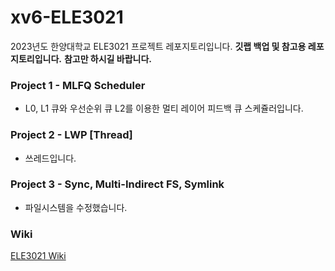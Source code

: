# xv6-ELE3021
2023년도 한양대학교 ELE3021 프로젝트 레포지토리입니다.
**깃랩 백업 및 참고용 레포지토리입니다.**
**참고만 하시길 바랍니다.**

### Project 1 - MLFQ Scheduler
* L0, L1 큐와 우선순위 큐 L2를 이용한 멀티 레이어 피드백 큐 스케쥴러입니다.
### Project 2 - LWP [Thread]
* 쓰레드입니다.
### Project 3 - Sync, Multi-Indirect FS, Symlink
* 파일시스템을 수정했습니다.

### Wiki
[ELE3021 Wiki]()
